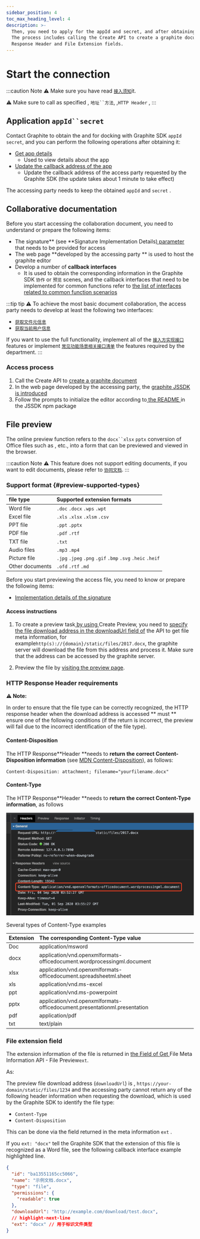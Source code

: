```yaml
---
sidebar_position: 4
toc_max_heading_level: 4
description: >-
  Then, you need to apply for the appId and secret, and after obtaining them, you can obtain the app details and update the app callback address. When you connect to the interface, you need to understand or prepare the signature, parameters, web page, and callback interface.
  The process includes calling the Create API to create a graphite document, introducing the graphite JSSDK, initializing the editor, creating a file preview, and supporting file types and extension formats. You need to pay attention to HTTP
  Response Header and File Extension fields.
---
```


# Start the connection

:::caution Note
⚠️ Make sure you have read [`接入须知`](./concepts/concepts.md#接入须知)it. 

⚠️ Make sure to call as specified , `地址``方法`, ,`HTTP Header` ,
:::

## Application `appId``secret`

Contact Graphite to obtain the and for docking with Graphite SDK `appId` `secret`, and you can perform the following operations after obtaining it:

- [Get app details](./apis.md#get-app-detail)
  - Used to view details about the app
- [Update the callback address of the app](apis#update-app-endpoint-url)
  - Update the callback address of the access party requested by the Graphite SDK (the update takes about 1 minute to take effect)

The accessing party needs to keep the obtained `appId` and `secret` . 

## Collaborative documentation

Before you start accessing the collaboration document, you need to understand or prepare the following items:

- The signature** (see **Signature Implementation Details[) parameter ](./resources.md#签名)that needs to be provided for access 
- The web page **developed by the accessing party ** is used to host the graphite editor
- Develop a number of **callback interfaces**
  - It is used to obtain the corresponding information in the Graphite SDK `协作` or `预览` scenes, and the callback interfaces that need to be implemented for common functions refer to [ the list of interfaces related to common function scenarios](./impl.md#features-api-list)

:::tip tip
⚠️ To achieve the most basic document collaboration, the access party needs to develop at least the following two interfaces:

- [`获取文件元信息`](./impl.md#获取文件元信息-协同文档)
- [`获取当前用户信息`](./impl.md#获取当前用户信息)

If you want to use the full functionality, implement all of the [`接入方实现接口`](./impl.md) features  or implement [`常见功能场景相关接口清单`](./impl.md#features-api-list) the features required by the department.
:::

### Access process

1. Call the Create API  to [create a graphite document](./apis.md#create-collab-file)
2. In the web page developed by the accessing party, the [graphite JSSDK is introduced](./resources.md#js-sdk)
3. Follow the  prompts to initialize the editor according to[ the README ](https://www.npmjs.com/package/shimo-js-sdk)in the JSSDK npm package 

## File preview

The online preview function refers to the `docx``xlsx` `pptx` conversion of Office files such as , etc., into a form that can be previewed and viewed in the browser. 

:::caution Note
⚠️ This feature does not support editing documents, if you want to edit documents, please refer to [`协同文档`](#协同文档).
:::

### Support format {#preview-supported-types}

| file type   | Supported extension formats                                           |
| :--------- | :--------------------------------------------------------- |
| Word file  | `.doc` `.docx` `.wps` `.wpt`                               |
| Excel file | `.xls` `.xlsx` `.xlsm` `.csv`                              |
| PPT file   | `.ppt` `.pptx`                                             |
| PDF file   | `.pdf` `.rtf`                                              |
| TXT file   | `.txt`                                                     |
| Audio files  | `.mp3` `.mp4`                                              |
| Picture file  | `.jpg` `.jpeg` `.png` `.gif` `.bmp` `.svg` `.heic` `.heif` |
| Other documents  | `.ofd` `.rtf` `.md`                                        |

Before you start previewing the access file, you need to know or prepare the following items:

- [Implementation details of the signature](./resources.md#签名)

#### Access instructions

1. To create a preview task[ by using ](./apis.md#创建预览)Create Preview, you need to [ specify the file download address in the downloadUrl field of](./impl.md#获取文件元信息-文件预览) the API to get file meta information, for example`http(s)://{domain}/static/files/2017.docx`, the graphite server will download the file from this address and process it. Make sure that the address can be accessed by the graphite server. 

1. Preview the file by [visiting the preview page](./apis.md#访问预览). 

### HTTP Response Header requirements

**⚠️ Note:**

In order to ensure that the file type can be correctly recognized, the HTTP response header when the download address is accessed ** must ** ensure one of the following conditions (if the return is incorrect, the preview will fail due to the incorrect identification of the file type).

#### Content-Disposition

The HTTP Response**Header **needs to **return the correct Content-Disposition information** (see [MDN Content-Disposition](https://developer.mozilla.org/zh-CN/docs/Web/HTTP/Headers/Content-Disposition)), as follows:

```
Content-Disposition: attachment; filename="yourfilename.docx"
```

#### Content-Type

The HTTP Response**Header **needs to **return the correct Content-Type information**, as follows

![Image](./img/sdk-preview-header.png)

Several types of Content-Type examples

| Extension | The corresponding Content-Type value                                                    |
| :----- | :------------------------------------------------------------------------ |
| Doc    | application/msword                                                        |
| docx   | application/vnd.openxmlformats-officedocument.wordprocessingml.document   |
| xlsx   | application/vnd.openxmlformats-officedocument.spreadsheetml.sheet         |
| xls    | application/vnd.ms-excel                                                  |
| ppt    | application/vnd.ms-powerpoint                                             |
| pptx   | application/vnd.openxmlformats-officedocument.presentationml.presentation |
| pdf    | application/pdf                                                           |
| txt    | text/plain                                                                |

### File extension field

The  extension information of the file is returned in [ the Field of  Get ](./impl.md#获取文件元信息-文件预览)File Meta Information API - File Preview`ext`. 

As:

The preview file download address (`downloadUrl`) is  , `https://your-domain/static/files/1234` and the accessing party cannot return any of the following header information when requesting the download, which is used by the Graphite SDK to identify the file type:

- `Content-Type`
- `Content-Disposition`

This can be done via the field returned in the meta information `ext` . 

If you `ext: "docx"` tell the Graphite SDK that the extension of this file is recognized as a Word file, see the following callback interface example highlighted line. 

```json title="通过回调接口中的 ext 字段指定文件类型"
{
  "id": "ba13551165cc5066",
  "name": "示例文档.docx",
  "type": "file",
  "permissions": {
    "readable": true
  },
  "downloadUrl": "http://example.com/download/test.docx",
  // highlight-next-line
  "ext": "docx" // 用于标识文件类型
}
```
